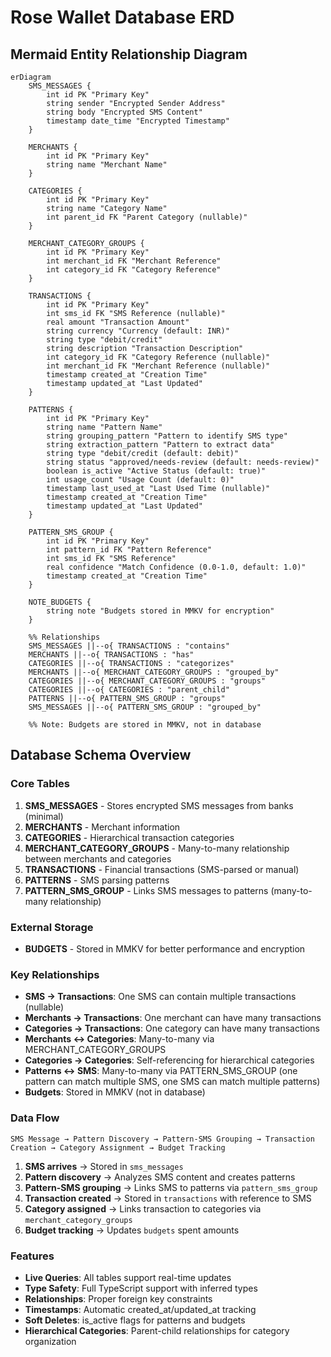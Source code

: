 # Rose Wallet Database ERD

## Mermaid Entity Relationship Diagram

```mermaid
erDiagram
    SMS_MESSAGES {
        int id PK "Primary Key"
        string sender "Encrypted Sender Address"
        string body "Encrypted SMS Content"
        timestamp date_time "Encrypted Timestamp"
    }
    
    MERCHANTS {
        int id PK "Primary Key"
        string name "Merchant Name"
    }
    
    CATEGORIES {
        int id PK "Primary Key"
        string name "Category Name"
        int parent_id FK "Parent Category (nullable)"
    }
    
    MERCHANT_CATEGORY_GROUPS {
        int id PK "Primary Key"
        int merchant_id FK "Merchant Reference"
        int category_id FK "Category Reference"
    }
    
    TRANSACTIONS {
        int id PK "Primary Key"
        int sms_id FK "SMS Reference (nullable)"
        real amount "Transaction Amount"
        string currency "Currency (default: INR)"
        string type "debit/credit"
        string description "Transaction Description"
        int category_id FK "Category Reference (nullable)"
        int merchant_id FK "Merchant Reference (nullable)"
        timestamp created_at "Creation Time"
        timestamp updated_at "Last Updated"
    }
    
    PATTERNS {
        int id PK "Primary Key"
        string name "Pattern Name"
        string grouping_pattern "Pattern to identify SMS type"
        string extraction_pattern "Pattern to extract data"
        string type "debit/credit (default: debit)"
        string status "approved/needs-review (default: needs-review)"
        boolean is_active "Active Status (default: true)"
        int usage_count "Usage Count (default: 0)"
        timestamp last_used_at "Last Used Time (nullable)"
        timestamp created_at "Creation Time"
        timestamp updated_at "Last Updated"
    }
    
    PATTERN_SMS_GROUP {
        int id PK "Primary Key"
        int pattern_id FK "Pattern Reference"
        int sms_id FK "SMS Reference"
        real confidence "Match Confidence (0.0-1.0, default: 1.0)"
        timestamp created_at "Creation Time"
    }
    
    NOTE_BUDGETS {
        string note "Budgets stored in MMKV for encryption"
    }
    
    %% Relationships
    SMS_MESSAGES ||--o{ TRANSACTIONS : "contains"
    MERCHANTS ||--o{ TRANSACTIONS : "has"
    CATEGORIES ||--o{ TRANSACTIONS : "categorizes"
    MERCHANTS ||--o{ MERCHANT_CATEGORY_GROUPS : "grouped_by"
    CATEGORIES ||--o{ MERCHANT_CATEGORY_GROUPS : "groups"
    CATEGORIES ||--o{ CATEGORIES : "parent_child"
    PATTERNS ||--o{ PATTERN_SMS_GROUP : "groups"
    SMS_MESSAGES ||--o{ PATTERN_SMS_GROUP : "grouped_by"
    
    %% Note: Budgets are stored in MMKV, not in database
```

## Database Schema Overview

### Core Tables

1. **SMS_MESSAGES** - Stores encrypted SMS messages from banks (minimal)
2. **MERCHANTS** - Merchant information
3. **CATEGORIES** - Hierarchical transaction categories
4. **MERCHANT_CATEGORY_GROUPS** - Many-to-many relationship between merchants and categories
5. **TRANSACTIONS** - Financial transactions (SMS-parsed or manual)
6. **PATTERNS** - SMS parsing patterns
7. **PATTERN_SMS_GROUP** - Links SMS messages to patterns (many-to-many relationship)

### External Storage

- **BUDGETS** - Stored in MMKV for better performance and encryption

### Key Relationships

- **SMS → Transactions**: One SMS can contain multiple transactions (nullable)
- **Merchants → Transactions**: One merchant can have many transactions
- **Categories → Transactions**: One category can have many transactions
- **Merchants ↔ Categories**: Many-to-many via MERCHANT_CATEGORY_GROUPS
- **Categories → Categories**: Self-referencing for hierarchical categories
- **Patterns ↔ SMS**: Many-to-many via PATTERN_SMS_GROUP (one pattern can match multiple SMS, one SMS can match multiple patterns)
- **Budgets**: Stored in MMKV (not in database)

### Data Flow

```
SMS Message → Pattern Discovery → Pattern-SMS Grouping → Transaction Creation → Category Assignment → Budget Tracking
```

1. **SMS arrives** → Stored in `sms_messages`
2. **Pattern discovery** → Analyzes SMS content and creates patterns
3. **Pattern-SMS grouping** → Links SMS to patterns via `pattern_sms_group`
4. **Transaction created** → Stored in `transactions` with reference to SMS
5. **Category assigned** → Links transaction to categories via `merchant_category_groups`
6. **Budget tracking** → Updates `budgets` spent amounts

### Features

- **Live Queries**: All tables support real-time updates
- **Type Safety**: Full TypeScript support with inferred types
- **Relationships**: Proper foreign key constraints
- **Timestamps**: Automatic created_at/updated_at tracking
- **Soft Deletes**: is_active flags for patterns and budgets
- **Hierarchical Categories**: Parent-child relationships for category organization
